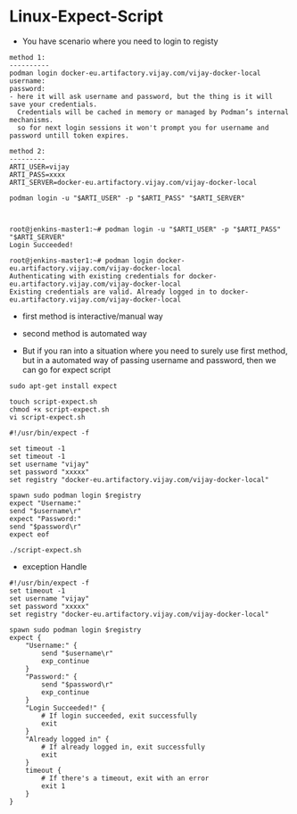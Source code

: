 # Linux-Expect-Script

- You have scenario where you need to login to registy

```
method 1:
----------
podman login docker-eu.artifactory.vijay.com/vijay-docker-local
username:
password:
- here it will ask username and password, but the thing is it will save your credentials.
  Credentials will be cached in memory or managed by Podman’s internal mechanisms.
  so for next login sessions it won't prompt you for username and password untill token expires.

method 2:
---------
ARTI_USER=vijay
ARTI_PASS=xxxx
ARTI_SERVER=docker-eu.artifactory.vijay.com/vijay-docker-local

podman login -u "$ARTI_USER" -p "$ARTI_PASS" "$ARTI_SERVER"



root@jenkins-master1:~# podman login -u "$ARTI_USER" -p "$ARTI_PASS" "$ARTI_SERVER"
Login Succeeded!

root@jenkins-master1:~# podman login docker-eu.artifactory.vijay.com/vijay-docker-local
Authenticating with existing credentials for docker-eu.artifactory.vijay.com/vijay-docker-local
Existing credentials are valid. Already logged in to docker-eu.artifactory.vijay.com/vijay-docker-local
```

- first method is interactive/manual way
- second method is automated way

- But if you ran into a situation where you need to surely use first method, but in a automated way of passing username and password, then we can go for expect script


```
sudo apt-get install expect

touch script-expect.sh
chmod +x script-expect.sh
vi script-expect.sh

```

```
#!/usr/bin/expect -f

set timeout -1
set timeout -1
set username "vijay"
set password "xxxxx"
set registry "docker-eu.artifactory.vijay.com/vijay-docker-local"

spawn sudo podman login $registry
expect "Username:"
send "$username\r"
expect "Password:"
send "$password\r"
expect eof

```

```
./script-expect.sh
```


- exception Handle


  
```
#!/usr/bin/expect -f
set timeout -1
set username "vijay"
set password "xxxxx"
set registry "docker-eu.artifactory.vijay.com/vijay-docker-local"

spawn sudo podman login $registry
expect {
    "Username:" {
        send "$username\r"
        exp_continue
    }
    "Password:" {
        send "$password\r"
        exp_continue
    }
    "Login Succeeded!" {
        # If login succeeded, exit successfully
        exit
    }
    "Already logged in" {
        # If already logged in, exit successfully
        exit
    }
    timeout {
        # If there's a timeout, exit with an error
        exit 1
    }
}

```
